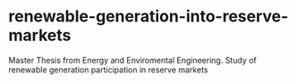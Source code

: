 # renewable-generation-into-reserve-markets
Master Thesis from Energy and Enviromental Engineering. Study of renewable generation participation in reserve markets
